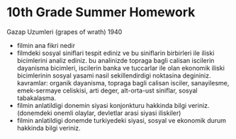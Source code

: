 # 10th Grade Summer Homework

Gazap Uzumleri (grapes of wrath) 1940

- filmin ana fikri nedir
- filmdeki sosyal siniflari tespit ediniz ve bu siniflarin birbirleri ile iliski bicimlerini analiz ediniz. bu analinizde topraga bagli calisan iscilerin dayanisma bicimleri, iscilerin banka ve tuccarlar ile olan ekonomik iliski bicimlerinin sosyal yasami nasil sekillendirdigi noktasina degininiz. kavramlar: organik dayanisma, topraga bagli calisan isciler, sanayilesme, emek-sermaye celiskisi, arti deger, alt-orta-ust siniflar, sosyal tabakalasma.
- filmin anlatildigi donemin siyasi konjonkturu hakkinda bilgi veriniz. (donemdeki onemli olaylar, devletlar arasi siyasi iliskiler)
- filmin anlatildigi donemde turkiyedeki siyasi, sosyal ve ekonomik durum hakkinda bilgi veriniz.